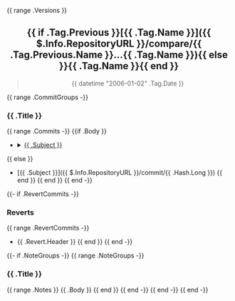 {{ range .Versions }}
<a name="{{ .Tag.Name }}"></a>

<div align="center"><h2>{{ if .Tag.Previous }}[{{ .Tag.Name }}]({{ $.Info.RepositoryURL }}/compare/{{ .Tag.Previous.Name }}...{{ .Tag.Name }}){{ else }}{{ .Tag.Name }}{{ end }}</h2></div>

<blockquote align="center"><p>{{ datetime "2006-01-02" .Tag.Date }}</p></blockquote>

{{ range .CommitGroups -}}
### {{ .Title }}

{{ range .Commits -}}
{{if .Body }}
- <details><summary><a href="{{ $.Info.RepositoryURL }}/commit/{{ .Hash.Long }}">{{ .Subject }}</a></summary>{{ .Body }}</details>
{{ else }}
* [{{ .Subject }}]({{ $.Info.RepositoryURL }}/commit/{{ .Hash.Long }})
{{ end }}
{{ end }}
{{ end -}}

{{- if .RevertCommits -}}
### Reverts

{{ range .RevertCommits -}}
* {{ .Revert.Header }}
{{ end }}
{{ end -}}

{{- if .NoteGroups -}}
{{ range .NoteGroups -}}
### {{ .Title }}

{{ range .Notes }}
{{ .Body }}
{{ end }}
{{ end -}}
{{ end -}}
{{ end -}}
